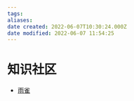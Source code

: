 ```yaml
---
tags: 
aliases: 
date created: 2022-06-07T10:30:24.000Z
date modified: 2022-06-07 11:54:25
---
```


# 知识社区

- [雨雀](https://www.yuque.com/about)
